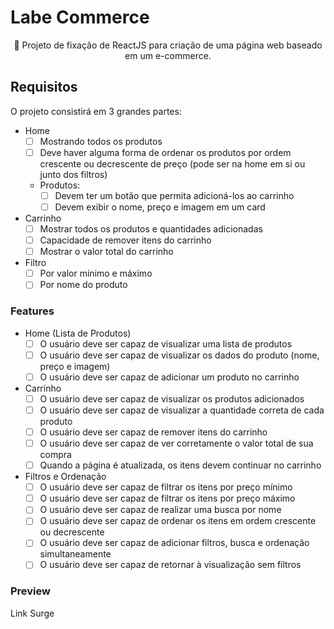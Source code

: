# Labe Commerce


<p align="center">🚀 Projeto de fixação de ReactJS para criação de uma página web baseado em um e-commerce.


## Requisitos

O projeto consistirá em 3 grandes partes:

- Home
    - [ ] Mostrando todos os produtos
    - [ ] Deve haver alguma forma de ordenar os produtos por ordem crescente ou decrescente de preço (pode ser na home em si ou junto dos filtros)
    - Produtos:
        - [ ] Devem ter um botão que permita adicioná-los ao carrinho
        - [ ] Devem exibir o nome, preço e imagem em um card
- Carrinho
    - [ ] Mostrar todos os produtos e quantidades adicionadas
    - [ ] Capacidade de remover itens do carrinho
    - [ ] Mostrar o valor total do carrinho
- Filtro
    - [ ] Por valor mínimo e máximo
    - [ ] Por nome do produto

### Features

- Home (Lista de Produtos)
    - [ ]  O usuário deve ser capaz de visualizar uma lista de produtos
    - [ ]  O usuário deve ser capaz de visualizar os dados do produto (nome, preço e imagem)
    - [ ]  O usuário deve ser capaz de adicionar um produto no carrinho
- Carrinho
    - [ ]  O usuário deve ser capaz de visualizar os produtos adicionados
    - [ ]  O usuário deve ser capaz de visualizar a quantidade correta de cada produto
    - [ ]  O usuário deve ser capaz de remover itens do carrinho
    - [ ]  O usuário deve ser capaz de ver corretamente o valor total de sua compra
    - [ ]  Quando a página é atualizada, os itens devem continuar no carrinho
- Filtros e Ordenação
    - [ ]  O usuário deve ser capaz de filtrar os itens por preço mínimo
    - [ ]  O usuário deve ser capaz de filtrar os itens por preço máximo
    - [ ]  O usuário deve ser capaz de realizar uma busca por nome
    - [ ]  O usuário deve ser capaz de ordenar os itens em ordem crescente ou decrescente
    - [ ]  O usuário deve ser capaz de adicionar  filtros, busca e ordenação simultaneamente
    - [ ]  O usuário deve ser capaz de retornar à visualização sem filtros

### Preview
Link Surge

